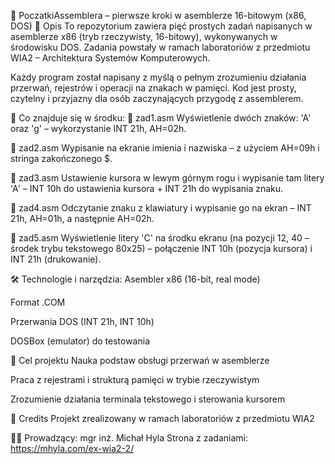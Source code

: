 📂 PoczatkiAssemblera – pierwsze kroki w asemblerze 16-bitowym (x86, DOS)
🔧 Opis
To repozytorium zawiera pięć prostych zadań napisanych w asemblerze x86 (tryb rzeczywisty, 16-bitowy), wykonywanych w środowisku DOS. Zadania powstały w ramach laboratoriów z przedmiotu WIA2 – Architektura Systemów Komputerowych.

Każdy program został napisany z myślą o pełnym zrozumieniu działania przerwań, rejestrów i operacji na znakach w pamięci. Kod jest prosty, czytelny i przyjazny dla osób zaczynających przygodę z assemblerem.

🧠 Co znajduje się w środku:
🔹 zad1.asm
Wyświetlenie dwóch znaków: 'A' oraz 'g' – wykorzystanie INT 21h, AH=02h.

🔹 zad2.asm
Wypisanie na ekranie imienia i nazwiska – z użyciem AH=09h i stringa zakończonego $.

🔹 zad3.asm
Ustawienie kursora w lewym górnym rogu i wypisanie tam litery 'A' – INT 10h do ustawienia kursora + INT 21h do wypisania znaku.

🔹 zad4.asm
Odczytanie znaku z klawiatury i wypisanie go na ekran – INT 21h, AH=01h, a następnie AH=02h.

🔹 zad5.asm
Wyświetlenie litery 'C' na środku ekranu (na pozycji 12, 40 – środek trybu tekstowego 80x25) – połączenie INT 10h (pozycja kursora) i INT 21h (drukowanie).

🛠 Technologie i narzędzia:
Asembler x86 (16-bit, real mode)

Format .COM

Przerwania DOS (INT 21h, INT 10h)

DOSBox (emulator) do testowania

🎯 Cel projektu
Nauka podstaw obsługi przerwań w asemblerze

Praca z rejestrami i strukturą pamięci w trybie rzeczywistym

Zrozumienie działania terminala tekstowego i sterowania kursorem

🏁 Credits
Projekt zrealizowany w ramach laboratoriów z przedmiotu WIA2

🧑‍🏫 Prowadzący:
mgr inż. Michał Hyla
Strona z zadaniami: https://mhyla.com/ex-wia2-2/
